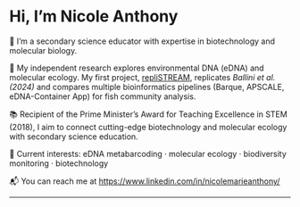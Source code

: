 # Hi, I’m Nicole Anthony  

🧪 I’m a secondary science educator with expertise in biotechnology and molecular biology.  

🧬 My independent research explores environmental DNA (eDNA) and molecular ecology. My first project, [repliSTREAM](https://github.com/nanthony80/repliSTREAM), replicates *Ballini et al. (2024)* and compares multiple bioinformatics pipelines (Barque, APSCALE, eDNA-Container App) for fish community analysis.  

📚 Recipient of the Prime Minister’s Award for Teaching Excellence in STEM (2018), I aim to connect cutting-edge biotechnology and molecular ecology with secondary science education.  

🌱 Current interests: eDNA metabarcoding · molecular ecology · biodiversity monitoring · biotechnology

📬 You can reach me at https://www.linkedin.com/in/nicolemarieanthony/

---
